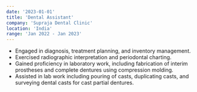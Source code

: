 ```yaml
---
date: '2023-01-01'
title: 'Dental Assistant'
company: 'Supraja Dental Clinic'
location: 'India'
range: 'Jan 2022 - Jan 2023'
---
```


- Engaged in diagnosis, treatment planning, and inventory management. 
- Exercised radiographic interpretation and periodontal charting. 
- Gained proficiency in laboratory work, including fabrication of interim prostheses and complete dentures using compression molding. 
- Assisted in lab work including pouring of casts, duplicating casts, and surveying dental casts for cast partial dentures.

